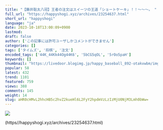 ```yaml
---
title: "【藤井聡太八冠】王者の注文はスイーツの王道「ショートケーキ」！！～～～。 "
full_url: "https://happyshogi.xyz/archives/23254637.html"
short_url: "happyshogi"
language: "ja"
date: 2023-10-18T13:00:09+0900
lastmod: 
draft: false
author: ['この記事には許可ユーザしかコメントができません']
categories: []
tags: ['タイムズ', '将棋', '注文']
encoded_tags: ['44K_44Kk44Og44K6', '5bCG5qOL', '5rOo5paH']
keywords: []
thumbnail: "https://livedoor.blogimg.jp/happy_baseball_892-otakvwbm/imgs/9/7/971e6296-s.jpg"
popular: 58
latest: 432
trend: 1101
featured: 759
views: 388
comments: 145
weight: 14
slug: aHR0cHMvL2hhcHB5c2hvZ2kueHl6L2FyY2hpdmVzLzIzMjU0NjM3Lmh0bWw=
---
```


![](https://livedoor.blogimg.jp/happy_baseball_892-otakvwbm/imgs/9/7/971e6296-s.jpg)



(https//happyshogi.xyz/archives/23254637.html)
